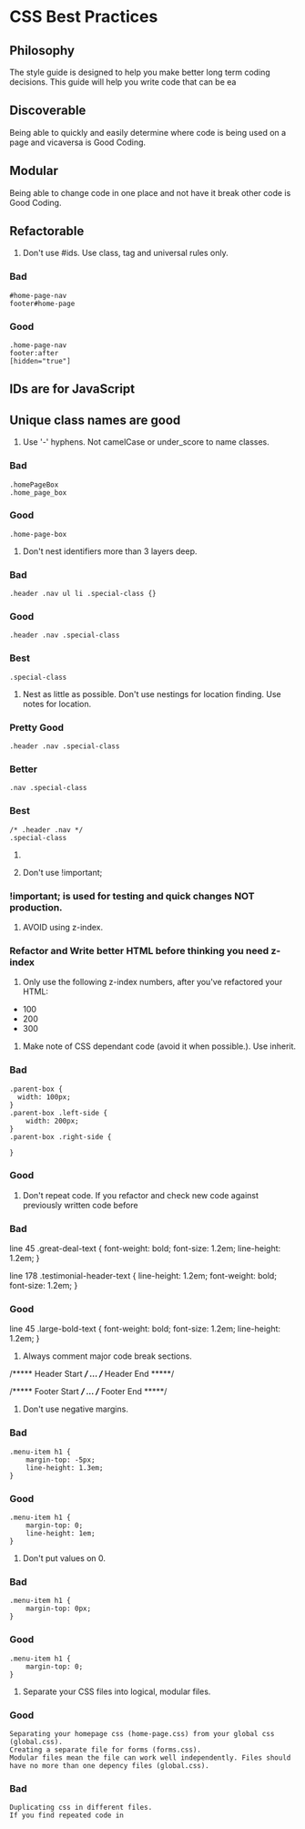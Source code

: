 CSS Best Practices
===========

Philosophy
----------
The style guide is designed to help you make better long term coding decisions. This guide will help you write code that can be ea

Discoverable
----------
Being able to quickly and easily determine where code is being used on a page and vicaversa is Good Coding. 

Modular
----------
Being able to change code in one place and not have it break other code is Good Coding.

Refactorable
----------


1.  Don't use #ids. Use class, tag and universal rules only.

### Bad
	#home-page-nav
	footer#home-page

### Good
	.home-page-nav
	footer:after
	[hidden="true"]

## IDs are for JavaScript
## Unique class names are good	

1.  Use '-' hyphens. Not camelCase or under_score to name classes.

### Bad
	.homePageBox
	.home_page_box

### Good
	.home-page-box

1.  Don't nest identifiers more than 3 layers deep.

### Bad
	.header .nav ul li .special-class {}

### Good 
	.header .nav .special-class

### Best
	.special-class	

1.  Nest as little as possible. Don't use nestings for location finding. Use notes for location.

### Pretty Good
	.header .nav .special-class

### Better
	.nav .special-class

### Best
	/* .header .nav */
	.special-class

1.		

1.  Don't use !important;

### !important; is used for testing and quick changes NOT production.

1. AVOID using z-index.

### Refactor and Write better HTML before thinking you need z-index

1. Only use the following z-index numbers, after you've refactored your HTML:
*	100
*	200
*	300


1. Make note of CSS dependant code (avoid it when possible.). Use inherit.

### Bad
	.parent-box {
	  width: 100px;
	}
	.parent-box .left-side {
		width: 200px;
	}
	.parent-box .right-side {

	}


### Good

1. Don't repeat code. If you refactor and check new code against previously written code before

### Bad
line 45 .great-deal-text {
			font-weight: bold;
			font-size: 1.2em;
			line-height: 1.2em;
		}

line 178 .testimonial-header-text {
			line-height: 1.2em;
			font-weight: bold;
			font-size: 1.2em;
		}
	

### Good

line 45 .large-bold-text {
			font-weight: bold;
			font-size: 1.2em;
			line-height: 1.2em;
		}
		

1. Always comment major code break sections.

/***** Header Start *****/
...
/***** Header End *****/

/***** Footer Start *****/
...
/***** Footer End *****/

1. Don't use negative margins.

### Bad 
	.menu-item h1 {
		margin-top: -5px;
		line-height: 1.3em;
	}

### Good 
	.menu-item h1 {
		margin-top: 0;
		line-height: 1em;
	}	

1. Don't put values on 0.

### Bad 
	.menu-item h1 {
		margin-top: 0px;
	}

### Good 
	.menu-item h1 {
		margin-top: 0;
	}

1. Separate your CSS files into logical, modular files.

### Good
	Separating your homepage css (home-page.css) from your global css (global.css).
	Creating a separate file for forms (forms.css).
	Modular files mean the file can work well independently. Files should have no more than one depency files (global.css).

### Bad
	Duplicating css in different files. 
	If you find repeated code in 


